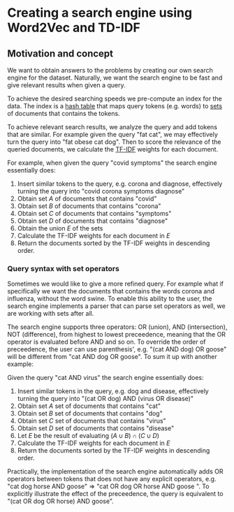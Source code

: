 # Creating a search engine using Word2Vec and TD-IDF

## Motivation and concept
We want to obtain answers to the problems by creating our own search engine for the dataset. Naturally, we want the search engine to be fast and give relevant results when given a query. 

To achieve the desired searching speeds we pre-compute an index for the data. The index is a [hash table](https://en.wikipedia.org/wiki/Hash_table) that maps query tokens (e.g. words) to [sets](https://en.wikipedia.org/wiki/Set_(mathematics)) of documents that contains the tokens. 

To achieve relevant search results, we analyze the query and add tokens that are similar. For example given the query "fat cat", we may effectively turn the query into "fat obese cat dog". Then to score the relevance of the queried documents, we calculate the [TF-IDF](http://www.tfidf.com/) weights for each document. 

For example, when given the query "covid symptoms" the search engine essentially does:
1.  Insert similar tokens to the query, e.g. corona and diagnose, effectively turning the query into "covid corona symptoms diagnose" 
2.  Obtain set $A$ of documents that contains "covid"
3.  Obtain set $B$ of documents that contains "corona"
4.  Obtain set $C$ of documents that contains "symptoms"
5.  Obtain set $D$ of documents that contains "diagnose"
6.  Obtain the union $E$ of the sets
7.  Calculate the TF-IDF weights for each document in $E$
8.  Return the documents sorted by the TF-IDF weights in descending order. 

### Query syntax with set operators
Sometimes we would like to give a more refined query. For example what if specifically we want the documents that contains the words corona and influenza, without the word swine. To enable this ability to the user, the search engine implements a parser that can parse set operators as well, we are working with sets after all. 

The search engine supports three operators: OR (union), AND (intersection), NOT (difference), from highest to lowest preceedence, meaning that the OR operator is evaluated before AND and so on. To override the order of preceedence, the user can use parenthesis', e.g. "(cat AND dog) OR goose" will be different from "cat AND dog OR goose". To sum it up with another example:

Given the query "cat AND virus" the search engine essentially does:
1.  Insert similar tokens in the query, e.g. dog and disease, effectively turning the query into "(cat OR dog) AND (virus OR disease)" 
2.  Obtain set $A$ set of documents that contains "cat"
2.  Obtain set $B$ set of documents that contains "dog"
2.  Obtain set $C$ set of documents that contains "virus"
2.  Obtain set $D$ set of documents that contains "disease"
3.  Let $E$ be the result of evaluating $(A \cup B) \cap (C \cup D)$
4.  Calculate the TF-IDF weights for each document in $E$
5.  Return the documents sorted by the TF-IDF weights in descending order. 

Practically, the implementation of the search engine automatically adds OR operators between tokens that does not have any explicit operators, e.g. "cat dog horse AND goose" $\Rightarrow$ "cat OR dog OR horse AND goose ". To explicitly illustrate the effect of the preceedence, the query is equivalent to "(cat OR dog OR horse) AND goose".

